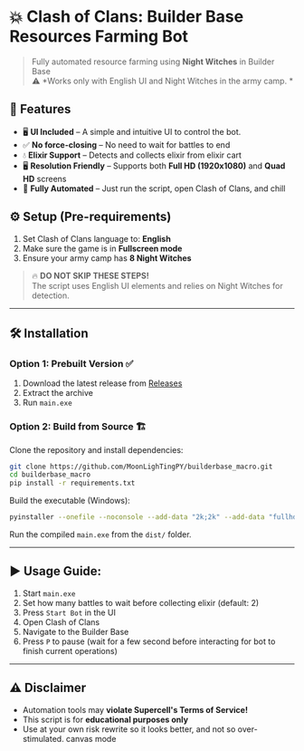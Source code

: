 # 💥 Clash of Clans: Builder Base Resources Farming Bot

> Fully automated resource farming using **Night Witches** in Builder Base  
> ⚠️ *Works only with English UI and Night Witches in the army camp. *


## 🚀 Features

- 🖥️ **UI Included** – A simple and intuitive UI to control the bot.
- ✅ **No force-closing** – No need to wait for battles to end
- 💧 **Elixir Support** – Detects and collects elixir from elixir cart
- 🖥️ **Resolution Friendly** – Supports both **Full HD (1920x1080)** and **Quad HD** screens  
- 🤖 **Fully Automated** – Just run the script, open Clash of Clans, and chill  

## ⚙️ Setup (Pre-requirements)

1. Set Clash of Clans language to: **English**
2. Make sure the game is in **Fullscreen mode**
3. Ensure your army camp has **8 Night Witches**

> 🔥 **DO NOT SKIP THESE STEPS!**  
> The script uses English UI elements and relies on Night Witches for detection.

---

## 🛠️ Installation

### Option 1: Prebuilt Version ✅
1. Download the latest release from [Releases](https://github.com/MoonLighTingPY/builderbase_macro/releases)
2. Extract the archive
3. Run `main.exe`

### Option 2: Build from Source 🏗️

Clone the repository and install dependencies:
```bash
git clone https://github.com/MoonLighTingPY/builderbase_macro.git
cd builderbase_macro
pip install -r requirements.txt
```

Build the executable (Windows):
```bash
pyinstaller --onefile --noconsole --add-data "2k;2k" --add-data "fullhd;fullhd" main.py
```

Run the compiled `main.exe` from the `dist/` folder.

---

## ▶️ Usage Guide:

1. Start `main.exe`
2. Set how many battles to wait before collecting elixir (default: 2)
3. Press `Start Bot`  in the UI
4. Open Clash of Clans
5. Navigate to the Builder Base
7. Press `P` to pause (wait for a few second before interacting for bot to finish current operations)

---


## ⚠️ Disclaimer

- Automation tools may **violate Supercell's Terms of Service!**
- This script is for **educational purposes only**
- Use at your own risk
rewrite so it looks better, and not so over-stimulated. canvas mode



